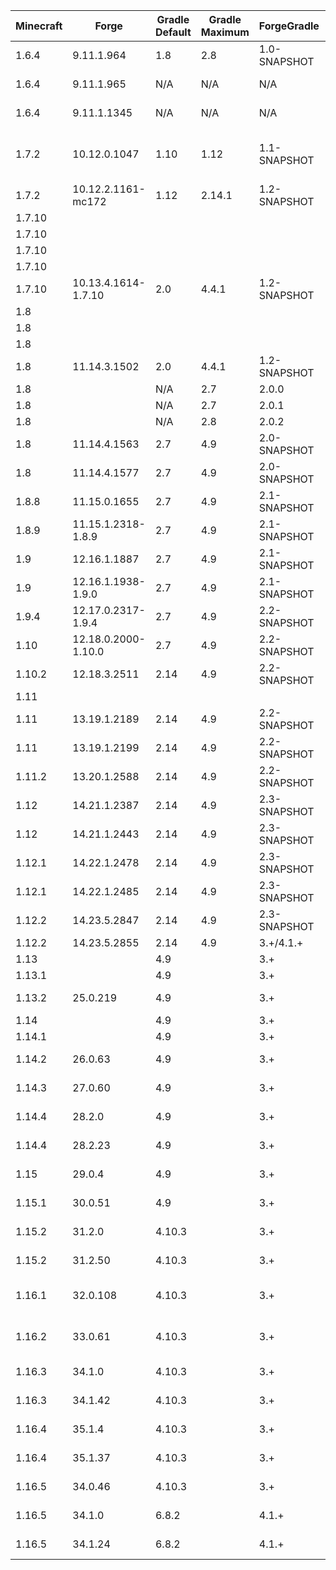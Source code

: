 | Minecraft |        Forge        | Gradle Default | Gradle Maximum | ForgeGradle  | Mappings Default  | Mappings Maximum  | MCP  | Java Minimum | Java Maximum |  Promotion  | Notes |
| --------- | ------------------- | -------------- | -------------- | ------------ | ----------------- | ----------------- | ---- | ------------ | ------------ | ----------- | ----- |
| 1.6.4   | 9.11.1.964          | 1.8    | 2.8    | 1.0-SNAPSHOT | N/A                      | N/A                      | 8.11 | 6 | 8 |             | Requires Java 7 to setupDecompWorkspace |
| 1.6.4   | 9.11.1.965          | N/A    | N/A    | N/A          | N/A                      | N/A                      | 8.11 | 6 | 8 |             | Use Scala 1.10.2, Patch Failures |
| 1.6.4   | 9.11.1.1345         | N/A    | N/A    | N/A          | N/A                      | N/A                      | 8.11 | 6 | 8 | LB/RB       | Use Scala 1.10.2, Patch Failures |
| 1.7.2   | 10.12.0.1047        | 1.10   | 1.12   | 1.1-SNAPSHOT | N/A                      | N/A                      | 9.03 | 6 | 8 |             | Requires Java 7 to setupDecompWorkspace, Last 1.7.2 version for FG1.1 |
| 1.7.2   | 10.12.2.1161-mc172  | 1.12   | 2.14.1 | 1.2-SNAPSHOT | N/A                      | N/A                      | 9.03 | 6 | 8 | LB/RB       |       |
| 1.7.10  |                     |        |        |              |                          | stable_8                 | 9.08 | 6 | 8 | Mappings    |       |
| 1.7.10  |                     |        |        |              |                          | stable_9                 | 9.08 | 6 | 8 | Mappings    |       |
| 1.7.10  |                     |        |        |              |                          | stable_10                | 9.08 | 6 | 8 | Mappings    |       |
| 1.7.10  |                     |        |        |              |                          | stable_11                | 9.08 | 6 | 8 | Mappings    |       |
| 1.7.10  | 10.13.4.1614-1.7.10 | 2.0    | 4.4.1  | 1.2-SNAPSHOT | Unspecified              | stable_12                | 9.08 | 6 | 8 | LB/RB       |       |
| 1.8     |                     |        |        |              |                          | stable_15                | 9.10 | 6 | 8 | Mappings    |       |
| 1.8     |                     |        |        |              |                          | stable_16                | 9.10 | 6 | 8 | Mappings    |       |
| 1.8     |                     |        |        |              |                          | stable_17                | 9.10 | 6 | 8 | Mappings    |       |
| 1.8     | 11.14.3.1502        | 2.0    | 4.4.1  | 1.2-SNAPSHOT | snapshot_20141130        | stable_18                | 9.10 | 6 | 8 |             | Last 1.8 version for FG1.2 & Seperate FML |
| 1.8     |                     | N/A    | 2.7    | 2.0.0        |                          |                          | 9.10 | 6 | 8 | ForgeGradle |       |
| 1.8     |                     | N/A    | 2.7    | 2.0.1        |                          |                          | 9.10 | 6 | 8 | ForgeGradle |       |
| 1.8     |                     | N/A    | 2.8    | 2.0.2        |                          |                          | 9.10 | 6 | 8 | ForgeGradle |       |
| 1.8     | 11.14.4.1563        | 2.7    | 4.9    | 2.0-SNAPSHOT | snapshot_20141130        | stable_18                | 9.10 | 6 | 8 | RB          |       |
| 1.8     | 11.14.4.1577        | 2.7    | 4.9    | 2.0-SNAPSHOT | snapshot_20141130        | stable_18                | 9.10 | 6 | 8 | LB          |       |
| 1.8.8   | 11.15.0.1655        | 2.7    | 4.9    | 2.1-SNAPSHOT | snapshot_20151122        | stable_20                | 9.18 | 6 | 8 | LB          | No 1.8.8 RB |
| 1.8.9   | 11.15.1.2318-1.8.9  | 2.7    | 4.9    | 2.1-SNAPSHOT | stable_20                | stable_22                | 9.19 | 6 | 8 | LB/RB       |       |
| 1.9     | 12.16.1.1887        | 2.7    | 4.9    | 2.1-SNAPSHOT | snapshot_20160312        | stable_24                | 9.24 | 6 | 8 | RB          |       |
| 1.9     | 12.16.1.1938-1.9.0  | 2.7    | 4.9    | 2.1-SNAPSHOT | snapshot_20160312        | stable_24                | 9.24 | 6 | 8 | LB          |       |
| 1.9.4   | 12.17.0.2317-1.9.4  | 2.7    | 4.9    | 2.2-SNAPSHOT | snapshot_20160518        | stable_26                | 9.28 | 6 | 8 | LB/RB       |       |
| 1.10    | 12.18.0.2000-1.10.0 | 2.7    | 4.9    | 2.2-SNAPSHOT | snapshot_20160518        | stable_26                | 9.31 | 6 | 8 | LB          | No 1.10 RB |
| 1.10.2  | 12.18.3.2511        | 2.14   | 4.9    | 2.2-SNAPSHOT | snapshot_20161111        | stable_29                | 9.31 | 6 | 8 | LB/RB       |       |
| 1.11    |                     |        |        |              |                          | stable_31                | 9.35 | 6 | 8 | Mappings    |       |
| 1.11    | 13.19.1.2189        | 2.14   | 4.9    | 2.2-SNAPSHOT | snapshot_20161111        | stable_32                | 9.35 | 6 | 8 | RB          |       |
| 1.11    | 13.19.1.2199        | 2.14   | 4.9    | 2.2-SNAPSHOT | snapshot_20161220        | stable_32                | 9.35 | 6 | 8 | LB          |       |
| 1.11.2  | 13.20.1.2588        | 2.14   | 4.9    | 2.2-SNAPSHOT | snapshot_20161220        | stable_32                | 9.37 | 6 | 8 | LB/RB       |       |
| 1.12    | 14.21.1.2387        | 2.14   | 4.9    | 2.3-SNAPSHOT | snapshot_20170624        | stable_39                | 9.40 | 6 | 8 | RB          |       |
| 1.12    | 14.21.1.2443        | 2.14   | 4.9    | 2.3-SNAPSHOT | snapshot_20170624        | stable_39                | 9.40 | 6 | 8 | LB          |       |
| 1.12.1  | 14.22.1.2478        | 2.14   | 4.9    | 2.3-SNAPSHOT | snapshot_20170624        | stable_39                | 9.41 | 6 | 8 | RB          |       |
| 1.12.1  | 14.22.1.2485        | 2.14   | 4.9    | 2.3-SNAPSHOT | snapshot_20170624        | stable_39                | 9.41 | 6 | 8 | LB          |       |
| 1.12.2  | 14.23.5.2847        | 2.14   | 4.9    | 2.3-SNAPSHOT | snapshot_20171003        | stable_39                | 9.42 | 6 | 8 | Last FG2    |       |
| 1.12.2  | 14.23.5.2855        | 2.14   | 4.9    | 3.+/4.1.+    | snapshot_20171003        | stable_39                | 9.42 | 6 | 8 | LB,RB       |       |
| 1.13    |                     | 4.9    |        | 3.+          |                          | stable_43                | 9.xx | 8 | 8 |             |       |
| 1.13.1  |                     | 4.9    |        | 3.+          |                          | stable_45                | 9.xx | 8 | 8 |             |       |
| 1.13.2  | 25.0.219            | 4.9    |        | 3.+          | snapshot_20180921-1.13   | stable_47                | 9.xx | 8 | 8 | LB          |       |
| 1.14    |                     | 4.9    |        | 3.+          |                          | stable_49                | 9.xx | 8 | 8 |             |       |
| 1.14.1  |                     | 4.9    |        | 3.+          |                          | stable_51                | 9.xx | 8 | 8 |             |       |
| 1.14.2  | 26.0.63             | 4.9    |        | 3.+          | snapshot_20190621-1.14.2 | stable_53                | 9.xx | 8 | 8 | LB          |       |
| 1.14.3  | 27.0.60             | 4.9    |        | 3.+          | snapshot_20190719-1.14.3 | stable_56                | 9.xx | 8 | 8 | LB          |       |
| 1.14.4  | 28.2.0              | 4.9    |        | 3.+          | snapshot_20190719-1.14.3 | stable_58                | 9.xx | 8 | 8 | RB          |       |
| 1.14.4  | 28.2.23             | 4.9    |        | 3.+          | snapshot_20190719-1.14.3 | stable_58                | 9.xx | 8 | 8 | LB          |       |
| 1.15    | 29.0.4              | 4.9    |        | 3.+          | snapshot_20190719-1.14.3 | stable_60                | 9.xx | 8 | 8 | LB          |       |
| 1.15.1  | 30.0.51             | 4.9    |        | 3.+          | snapshot_20190719-1.14.3 | snapshot_20210516-1.15.1 | 9.xx | 8 | 8 | LB          |       |
| 1.15.2  | 31.2.0              | 4.10.3 |        | 3.+          | snapshot_20200514-1.15.1 | snapshot_20210516-1.15.1 | 9.xx | 8 | 8 | RB          |       |
| 1.15.2  | 31.2.50             | 4.10.3 |        | 3.+          | snapshot_20200514-1.15.1 | snapshot_20210516-1.15.1 | 9.xx | 8 | 8 | LB          |       |
| 1.16.1  | 32.0.108            | 4.10.3 |        | 3.+          | snapshot_20200514-1.16   | snapshot_20200820-1.16.1 | 9.xx | 8 | 8 | LB          | Newer mappings available at [Dogforce Games](https://www.dogforce-games.com/maven/de/oceanlabs/mcp/mcp_snapshot/) |
| 1.16.2  | 33.0.61             | 4.10.3 |        | 3.+          | snapshot_20200514-1.16   | snapshot_20200916-1.16.2 | 9.xx | 8 | 8 | LB          | Newer mappings available at [Dogforce Games](https://www.dogforce-games.com/maven/de/oceanlabs/mcp/mcp_snapshot/) |
| 1.16.3  | 34.1.0              | 4.10.3 |        | 3.+          | snapshot_20200514-1.16   | snapshot_20201028-1.16.3 | 9.xx | 8 | 8 | RB          |       |
| 1.16.3  | 34.1.42             | 4.10.3 |        | 3.+          | snapshot_20201028-1.16.3 | snapshot_20201028-1.16.3 | 9.xx | 8 | 8 | LB          |       |
| 1.16.4  | 35.1.4              | 4.10.3 |        | 3.+          | snapshot_20201028-1.16.3 | snapshot_20210309-1.16.4 | 9.xx | 8 | 8 | RB          |       |
| 1.16.4  | 35.1.37             | 4.10.3 |        | 3.+          | snapshot_20201028-1.16.3 | snapshot_20210309-1.16.4 | 9.xx | 8 | 8 | LB          |       |
| 1.16.5  | 34.0.46             | 4.10.3 |        | 3.+          | official_1.16.5          | official_1.16.5/20210309-1.16.5 | 9.xx | 8 | 8 | RB | |
| 1.16.5  | 34.1.0              | 6.8.2  |        | 4.1.+        | official_1.16.5          | official_1.16.5/20210309-1.16.5 | 9.xx | 8 | 8 | RB | |
| 1.16.5  | 34.1.24             | 6.8.2  |        | 4.1.+        | official_1.16.5          | official_1.16.5/20210309-1.16.5 | 9.xx | 8 | 8 | LB | |
